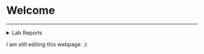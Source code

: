 # **Welcome**
---
<details>
<summary>Lab Reports</summary>

- [Lab Report 1](/lab-report-1-week-2.md)
- [Lab Report 1](/lab-report-1-week-2.md)
- [Lab Report 3](/lab-report-3-week-6.md)
</details>

I am still editing this webpage. :)
